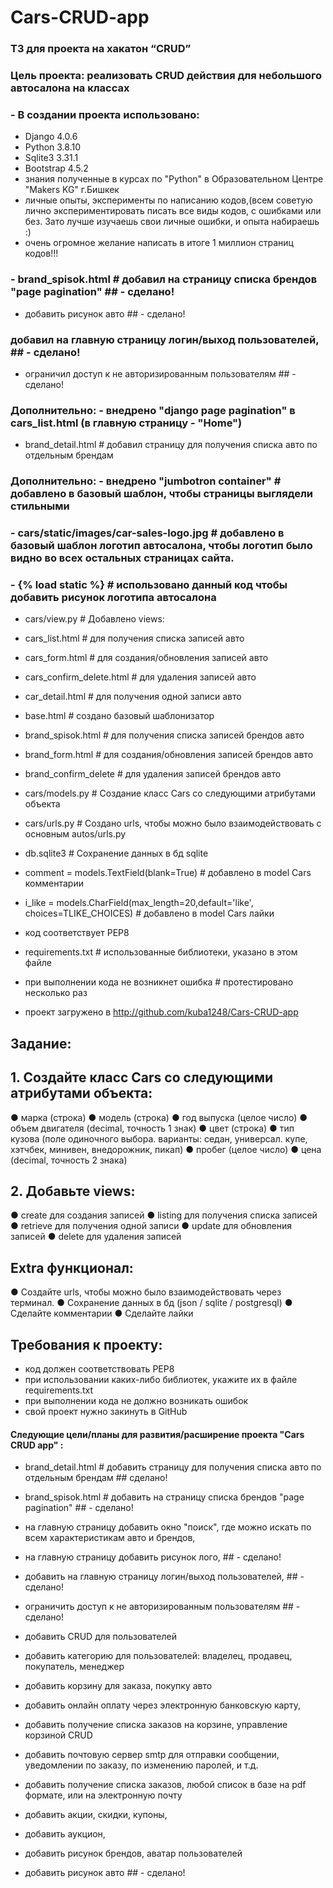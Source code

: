 # Cars-CRUD-app


### ТЗ для проекта на хакатон “CRUD”

### Цель проекта: реализовать CRUD действия для небольшого автосалона на классах

### - В создании проекта использовано:
- Django 4.0.6
- Python 3.8.10
- Sqlite3 3.31.1
- Bootstrap 4.5.2
- знания полученные в курсах по "Python" в Образовательном Центре "Makers KG" г.Бишкек
- личные опыты, эксперименты по написанию кодов,(всем советую лично экспериментировать писать все виды кодов, с ошибками или без. Зато лучше изучаешь свои личные ошибки, и опыта набираешь :)
- очень огромное желание написать в итоге 1 миллион страниц кодов!!!


### - brand_spisok.html     # добавил на страницу списка брендов "page pagination"  ## - сделано!

- добавить рисунок авто  ## - сделано!

### добавил на главную страницу  логин/выход пользователей,  ##  - сделано!
- ограничил доступ к не авторизированным пользователям   ##    - сделано!

### Дополнительно: - внедрено "django page pagination" в cars_list.html (в главную страницу - "Home")

- brand_detail.html     # добавил страницу для получения списка авто по отдельным брендам 

### Дополнительно: - внедрено  "jumbotron container" # добавлено в базовый шаблон, чтобы страницы выглядели стильными

### - cars/static/images/car-sales-logo.jpg   # добавлено в базовый шаблон логотип автосалона, чтобы логотип было видно во всех остальных страницах сайта.

### - {% load static %}   # использовано данный код чтобы добавить рисунок логотипа автосалона

- cars/view.py                # Добавлено views:

- cars_list.html              # для получения списка записей авто
- cars_form.html              # для создания/обновления записей авто
- cars_confirm_delete.html    # для удаления записей авто
- car_detail.html             # для получения одной записи авто

- base.html                   # создано базовый шаблонизатор

- brand_spisok.html             # для получения списка записей брендов авто
- brand_form.html             # для создания/обновления записей брендов авто
- brand_confirm_delete        # для удаления записей брендов авто

- cars/models.py              # Создание класс Cars со следующими атрибутами объекта

- cars/urls.py                # Создано urls, чтобы можно было взаимодействовать с основным autos/urls.py 

- db.sqlite3                  # Сохранение данных в бд sqlite

- comment = models.TextField(blank=True)              # добавлено в model Cars комментарии

- i_like = models.CharField(max_length=20,default='like',
                             choices=TLIKE_CHOICES)   # добавлено в model Cars лайки

- код соответствует PEP8

- requirements.txt            # использованные библиотеки, указано в этом файле

- при выполнении кода не возникнет ошибка             # протестировано несколько раз

- проект загружено в http://github.com/kuba1248/Cars-CRUD-app


##  Задание:

##  1. Создайте класс Cars со следующими атрибутами объекта:
● марка (строка)
● модель (строка)
● год выпуска (целое число)
● объем двигателя (decimal, точность 1 знак)
● цвет (строка)
● тип кузова (поле одиночного выбора.
варианты: седан, универсал. купе, хэтчбек, минивен, внедорожник, пикап)
● пробег (целое число)
● цена (decimal, точность 2 знака)

##  2. Добавьте views:
● create для создания записей
● listing для получения списка записей
● retrieve для получения одной записи
● update для обновления записей
● delete для удаления записей


##  Extra функционал:
● Создайте urls, чтобы можно было взаимодействовать через терминал.
● Сохранение данных в бд (json / sqlite / postgresql)
● Сделайте комментарии
● Сделайте лайки

##  Требования к проекту:
- код должен соответствовать PEP8
- при использовании каких-либо библиотек, укажите их в файле
requirements.txt
- при выполнении кода не должно возникать ошибок
- свой проект нужно закинуть в GitHub


#### Cледующие цели/планы для развития/расширение проекта "Cars CRUD app" :

- brand_detail.html     # добавить страницу для получения списка авто по отдельным брендам  ## сделано!
- brand_spisok.html     # добавить на страницу списка брендов "page pagination"  ## - сделано!

- на главную страницу добавить окно "поиск", где можно искать по всем характеристикам авто и брендов,

- на главную страницу добавить рисунок лого, ## - сделано!

- добавить на главную страницу  логин/выход пользователей,  ##  - сделано!
- ограничить доступ к не авторизированным пользователям   ##    - сделано!

- добавить CRUD для пользователей

- добавить категорию для пользователей: владелец, продавец, покупатель, менеджер
- добавить корзину для заказа, покупку авто

- добавить онлайн оплату через электронную банковскую карту,
- добавить получение списка заказов на корзине, управление корзиной CRUD

- добавить почтовую сервер smtp для отправки сообщении, уведомлении по заказу, по изменению паролей, и т.д.
- добавить получение списка заказов, любой список в базе на pdf  формате, или на электронную почту

- добавить акции, скидки, купоны,
- добавить аукцион,
- добавить рисунок брендов, аватар пользователей

- добавить рисунок авто  ## - сделано!
